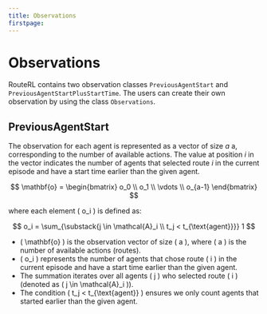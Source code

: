 ```yaml
---
title: Observations
firstpage:
---
```


# Observations

RouteRL contains two observation classes `PreviousAgentStart` and `PreviousAgentStartPlusStartTime`. The users can create their own observation by using the class `Observations`.

## PreviousAgentStart
The observation for each agent is represented as a vector of size $a$
a, corresponding to the number of available actions. The value at position $i$ in the vector indicates the number of agents that selected route $i$ in the current episode and have a start time earlier than the given agent.

$$
\mathbf{o} =
\begin{bmatrix}
o_0 \\
o_1 \\
\vdots \\
o_{a-1}
\end{bmatrix}
$$

where each element \( o_i \) is defined as:

$$
o_i = \sum_{\substack{j \in \mathcal{A}_i \\ t_j < t_{\text{agent}}}} 1
$$

- \( \mathbf{o} \) is the observation vector of size \( a \), where \( a \) is the number of available actions (routes).
- \( o_i \) represents the number of agents that chose route \( i \) in the current episode and have a start time earlier than the given agent.
- The summation iterates over all agents \( j \) who selected route \( i \) (denoted as \( j \in \mathcal{A}_i \)).
- The condition \( t_j < t_{\text{agent}} \) ensures we only count agents that started earlier than the given agent.
